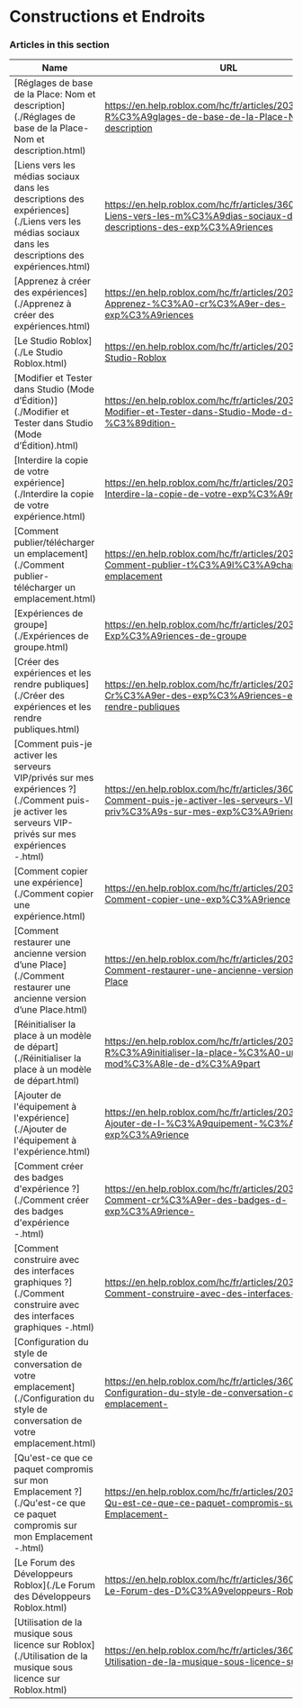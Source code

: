 # Constructions et Endroits  
### Articles in this section
Name|URL
-|-
[Réglages de base de la Place: Nom et description](./Réglages de base de la Place- Nom et description.html) |https://en.help.roblox.com/hc/fr/articles/203314030-R%C3%A9glages-de-base-de-la-Place-Nom-et-description
[Liens vers les médias sociaux dans les descriptions des expériences](./Liens vers les médias sociaux dans les descriptions des expériences.html) |https://en.help.roblox.com/hc/fr/articles/360000910966-Liens-vers-les-m%C3%A9dias-sociaux-dans-les-descriptions-des-exp%C3%A9riences
[Apprenez à créer des expériences](./Apprenez à créer des expériences.html) |https://en.help.roblox.com/hc/fr/articles/203625344-Apprenez-%C3%A0-cr%C3%A9er-des-exp%C3%A9riences
[Le Studio Roblox](./Le Studio Roblox.html) |https://en.help.roblox.com/hc/fr/articles/203313860-Le-Studio-Roblox
[Modifier et Tester dans Studio (Mode d’Édition)](./Modifier et Tester dans Studio (Mode d’Édition).html) |https://en.help.roblox.com/hc/fr/articles/203313870-Modifier-et-Tester-dans-Studio-Mode-d-%C3%89dition-
[Interdire la copie de votre expérience](./Interdire la copie de votre expérience.html) |https://en.help.roblox.com/hc/fr/articles/203313940-Interdire-la-copie-de-votre-exp%C3%A9rience
[Comment publier/télécharger un emplacement](./Comment publier-télécharger un emplacement.html) |https://en.help.roblox.com/hc/fr/articles/203313890-Comment-publier-t%C3%A9l%C3%A9charger-un-emplacement
[Expériences de groupe](./Expériences de groupe.html) |https://en.help.roblox.com/hc/fr/articles/203313760-Exp%C3%A9riences-de-groupe
[Créer des expériences et les rendre publiques](./Créer des expériences et les rendre publiques.html) |https://en.help.roblox.com/hc/fr/articles/203313950-Cr%C3%A9er-des-exp%C3%A9riences-et-les-rendre-publiques
[Comment puis-je activer les serveurs VIP/privés sur mes expériences ?](./Comment puis-je activer les serveurs VIP-privés sur mes expériences -.html) |https://en.help.roblox.com/hc/fr/articles/360000781023-Comment-puis-je-activer-les-serveurs-VIP-priv%C3%A9s-sur-mes-exp%C3%A9riences-
[Comment copier une expérience](./Comment copier une expérience.html) |https://en.help.roblox.com/hc/fr/articles/203313900-Comment-copier-une-exp%C3%A9rience
[Comment restaurer une ancienne version d’une Place](./Comment restaurer une ancienne version d’une Place.html) |https://en.help.roblox.com/hc/fr/articles/203313850-Comment-restaurer-une-ancienne-version-d-une-Place
[Réinitialiser la place à un modèle de départ](./Réinitialiser la place à un modèle de départ.html) |https://en.help.roblox.com/hc/fr/articles/203313920-R%C3%A9initialiser-la-place-%C3%A0-un-mod%C3%A8le-de-d%C3%A9part
[Ajouter de l'équipement à l'expérience](./Ajouter de l'équipement à l'expérience.html) |https://en.help.roblox.com/hc/fr/articles/203314050-Ajouter-de-l-%C3%A9quipement-%C3%A0-l-exp%C3%A9rience
[Comment créer des badges d'expérience ?](./Comment créer des badges d'expérience -.html) |https://en.help.roblox.com/hc/fr/articles/203313650--Comment-cr%C3%A9er-des-badges-d-exp%C3%A9rience-
[Comment construire avec des interfaces graphiques ?](./Comment construire avec des interfaces graphiques -.html) |https://en.help.roblox.com/hc/fr/articles/203313960-Comment-construire-avec-des-interfaces-graphiques-
[Configuration du style de conversation de votre emplacement](./Configuration du style de conversation de votre emplacement.html) |https://en.help.roblox.com/hc/fr/articles/360019904552-Configuration-du-style-de-conversation-de-votre-emplacement-
[Qu'est-ce que ce paquet compromis sur mon Emplacement ?](./Qu'est-ce que ce paquet compromis sur mon Emplacement -.html) |https://en.help.roblox.com/hc/fr/articles/203312920-Qu-est-ce-que-ce-paquet-compromis-sur-mon-Emplacement-
[Le Forum des Développeurs Roblox](./Le Forum des Développeurs Roblox.html) |https://en.help.roblox.com/hc/fr/articles/360000240223-Le-Forum-des-D%C3%A9veloppeurs-Roblox
[Utilisation de la musique sous licence sur Roblox](./Utilisation de la musique sous licence sur Roblox.html) |https://en.help.roblox.com/hc/fr/articles/360000927163-Utilisation-de-la-musique-sous-licence-sur-Roblox